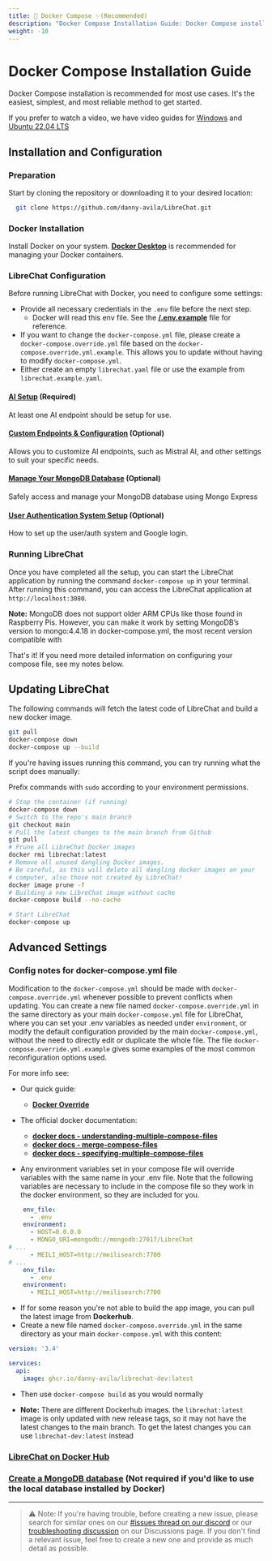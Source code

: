 ```yaml
---
title: 🐳 Docker Compose ✨(Recommended)
description: "Docker Compose Installation Guide: Docker Compose installation is recommended for most use cases. It's the easiest, simplest, and most reliable method to get started."
weight: -10
---
```


# Docker Compose Installation Guide

Docker Compose installation is recommended for most use cases. It's the easiest, simplest, and most reliable method to get started.

If you prefer to watch a video, we have video guides for [Windows](./windows_install.md#recommended) and [Ubuntu 22.04 LTS](./linux_install.md#recommended)

## Installation and Configuration

### Preparation
Start by cloning the repository or downloading it to your desired location:

```bash
  git clone https://github.com/danny-avila/LibreChat.git
```

### Docker Installation
Install Docker on your system. **[Docker Desktop](https://www.docker.com/products/docker-desktop/)** is recommended for managing your Docker containers.

### LibreChat Configuration
Before running LibreChat with Docker, you need to configure some settings:

- Provide all necessary credentials in the `.env` file before the next step.
   - Docker will read this env file. See the **[/.env.example](https://github.com/danny-avila/LibreChat/blob/main/.env.example)** file for reference.
- If you want to change the `docker-compose.yml` file, please create a `docker-compose.override.yml` file based on the `docker-compose.override.yml.example`.
  This allows you to update without having to modify `docker-compose.yml`.
- Either create an empty `librechat.yaml` file or use the example from `librechat.example.yaml`.

#### [AI Setup](../configuration/ai_setup.md) (Required)
At least one AI endpoint should be setup for use.

#### [Custom Endpoints & Configuration](../configuration/custom_config.md#docker-setup) (Optional)
Allows you to customize AI endpoints, such as Mistral AI, and other settings to suit your specific needs.

#### [Manage Your MongoDB Database](../../features/manage_your_database.md) (Optional)
Safely access and manage your MongoDB database using Mongo Express

#### [User Authentication System Setup](../configuration/user_auth_system.md) (Optional)
How to set up the user/auth system and Google login.

### Running LibreChat
Once you have completed all the setup, you can start the LibreChat application by running the command `docker-compose up` in your terminal. After running this command, you can access the LibreChat application at `http://localhost:3080`.

**Note:** MongoDB does not support older ARM CPUs like those found in Raspberry Pis. However, you can make it work by setting MongoDB’s version to mongo:4.4.18 in docker-compose.yml, the most recent version compatible with

That's it! If you need more detailed information on configuring your compose file, see my notes below.

## Updating LibreChat
The following commands will fetch the latest code of LibreChat and build a new docker image.

```bash
git pull
docker-compose down
docker-compose up --build
```

If you're having issues running this command, you can try running what the script does manually:

Prefix commands with `sudo` according to your environment permissions.

```bash
# Stop the container (if running)
docker-compose down
# Switch to the repo's main branch
git checkout main
# Pull the latest changes to the main branch from Github
git pull 
# Prune all LibreChat Docker images
docker rmi librechat:latest
# Remove all unused dangling Docker images.
# Be careful, as this will delete all dangling docker images on your
# computer, also those not created by LibreChat!
docker image prune -f
# Building a new LibreChat image without cache
docker-compose build --no-cache

# Start LibreChat
docker-compose up
```

## Advanced Settings

### Config notes for docker-compose.yml file

Modification to the `docker-compose.yml` should be made with `docker-compose.override.yml` whenever possible to prevent conflicts when updating. You can create a new file named `docker-compose.override.yml` in the same directory as your main `docker-compose.yml` file for LibreChat, where you can set your .env variables as needed under `environment`, or modify the default configuration provided by the main `docker-compose.yml`, without the need to directly edit or duplicate the whole file.
The file `docker-compose.override.yml.example` gives some examples of the most common reconfiguration options used.

For more info see: 

- Our quick guide: 
    - **[Docker Override](../configuration/docker_override.md)**

- The official docker documentation: 
    - **[docker docs - understanding-multiple-compose-files](https://docs.docker.com/compose/multiple-compose-files/extends/#understanding-multiple-compose-files)**
    - **[docker docs - merge-compose-files](https://docs.docker.com/compose/multiple-compose-files/merge/#merge-compose-files)**
    - **[docker docs - specifying-multiple-compose-files](https://docs.docker.com/compose/reference/#specifying-multiple-compose-files)**

- Any environment variables set in your compose file will override variables with the same name in your .env file. Note that the following variables are necessary to include in the compose file so they work in the docker environment, so they are included for you.

```yaml
    env_file:
      - .env
    environment:
      - HOST=0.0.0.0
      - MONGO_URI=mongodb://mongodb:27017/LibreChat
# ...
      - MEILI_HOST=http://meilisearch:7700
# ...
    env_file:
      - .env
    environment:
      - MEILI_HOST=http://meilisearch:7700
```

- If for some reason you're not able to build the app image, you can pull the latest image from **Dockerhub**.
- Create a new file named `docker-compose.override.yml` in the same directory as your main `docker-compose.yml` with this content:

```yaml
version: '3.4'

services:
  api:
    image: ghcr.io/danny-avila/librechat-dev:latest
```

- Then use `docker-compose build` as you would normally

- **Note:** There are different Dockerhub images. the `librechat:latest` image is only updated with new release tags, so it may not have the latest changes to the main branch. To get the latest changes you can use `librechat-dev:latest` instead


### **[LibreChat on Docker Hub](https://hub.docker.com/r/chatgptclone/app/tags)**

### **[Create a MongoDB database](../configuration/mongodb.md)** (Not required if you'd like to use the local database installed by Docker)

---

>⚠️ Note: If you're having trouble, before creating a new issue, please search for similar ones on our [#issues thread on our discord](https://discord.gg/weqZFtD9C4) or our [troubleshooting discussion](https://github.com/danny-avila/LibreChat/discussions/categories/troubleshooting) on our Discussions page. If you don't find a relevant issue, feel free to create a new one and provide as much detail as possible.
